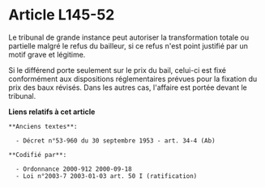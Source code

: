 # Article L145-52

Le tribunal de grande instance peut autoriser la transformation totale ou partielle malgré le refus du bailleur, si ce refus
n'est point justifié par un motif grave et légitime.

Si le différend porte seulement sur le prix du bail, celui-ci est fixé conformément aux dispositions réglementaires prévues
pour la fixation du prix des baux révisés. Dans les autres cas, l'affaire est portée devant le tribunal.

**Liens relatifs à cet article**

	**Anciens textes**:

	  - Décret n°53-960 du 30 septembre 1953 - art. 34-4 (Ab)

	**Codifié par**:

	  - Ordonnance 2000-912 2000-09-18
	  - Loi n°2003-7 2003-01-03 art. 50 I (ratification)
